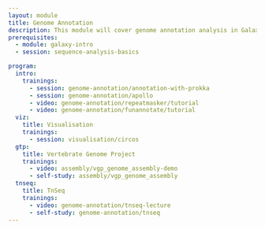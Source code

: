 ```yaml
---
layout: module
title: Genome Annotation
description: This module will cover genome annotation analysis in Galaxy
prerequisites:
  - module: galaxy-intro
  - session: sequence-analysis-basics

program:
  intro:
    trainings:
      - session: genome-annotation/annotation-with-prokka
      - session: genome-annotation/apollo
      - video: genome-annotation/repeatmasker/tutorial
      - video: genome-annotation/funannotate/tutorial
  viz:
    title: Visualisation
    trainings:
      - session: visualisation/circos
  gtp:
    title: Vertebrate Genome Project
    trainings:
      - video: assembly/vgp_genome_assembly-demo
      - self-study: assembly/vgp_genome_assembly
  tnseq:
    title: TnSeq
    trainings:
      - video: genome-annotation/tnseq-lecture
      - self-study: genome-annotation/tnseq
---
```

